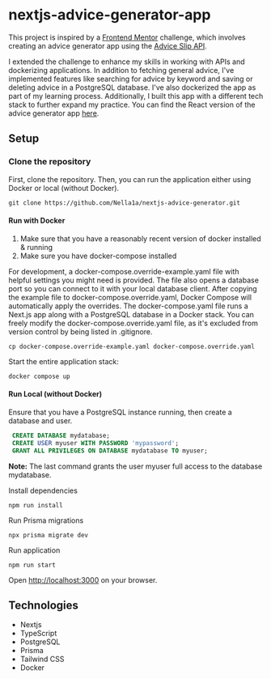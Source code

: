 # nextjs-advice-generator-app

This project is inspired by a [Frontend Mentor](https://www.frontendmentor.io/home) challenge, which involves creating an advice generator app using the [Advice Slip API](https://api.adviceslip.com/).

I extended the challenge to enhance my skills in working with APIs and dockerizing applications. In addition to fetching general advice, I've implemented features like searching for advice by keyword and saving or deleting advice in a PostgreSQL database. I've also dockerized the app as part of my learning process. Additionally, I built this app with a different tech stack to further expand my practice. You can find the React version of the advice generator app [here](https://github.com/Nella1a/react-advice-generator-app).

## Setup

### Clone the repository

First, clone the repository. Then, you can run the application either using Docker or local (without Docker).

```
git clone https://github.com/Nella1a/nextjs-advice-generator.git
```


#### Run with Docker 

 1. Make sure that you have a reasonably recent version of docker installed & running
 2. Make sure you have docker-compose installed

For development, a docker-compose.override-example.yaml file with helpful settings you might need is provided.
The file also opens a database port so you can connect to it with your local database client. 
After copying the example file to docker-compose.override.yaml, Docker Compose will automatically apply the overrides. 
The docker-compose.yaml file runs a Next.js app along with a PostgreSQL database in a Docker stack.
You can freely modify the docker-compose.override.yaml file, as it's excluded from version control by being listed in .gitignore. 

```
cp docker-compose.override-example.yaml docker-compose.override.yaml
```


Start the entire application stack: 

```
docker compose up
```

#### Run Local (without Docker)

Ensure that you have a PostgreSQL instance running, then create a database and user.

```sql
 CREATE DATABASE mydatabase;
 CREATE USER myuser WITH PASSWORD 'mypassword';
 GRANT ALL PRIVILEGES ON DATABASE mydatabase TO myuser;
```

**Note:** The last command grants the user myuser full access to the database mydatabase.

Install dependencies

```
npm run install
```


Run Prisma migrations

```
npx prisma migrate dev
```


Run application

```
npm run start
```


Open <http://localhost:3000> on your browser.

## Technologies
- Nextjs
- TypeScript
- PostgreSQL
- Prisma
- Tailwind CSS
- Docker

  

